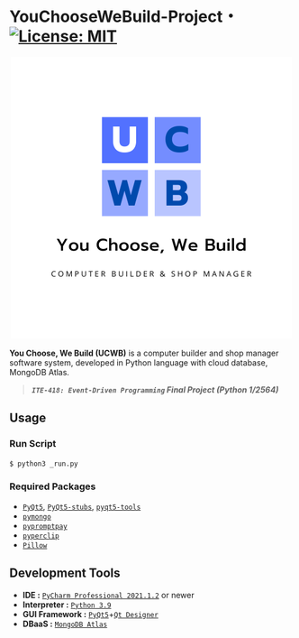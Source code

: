 <!--
|University Project|[![CC0](https://licensebuttons.net/p/zero/1.0/88x31.png)](https://creativecommons.org/publicdomain/zero/1.0/)|
|----|----|
-->

# YouChooseWeBuild-Project・[![License: MIT](https://img.shields.io/badge/license-MIT-blue?style=flat-square)](LICENSE)

<div align="center">
<img src="resource/logo/ucwb-logo1.png" alt="My Warehouse Logo" style="max-width: 100%; height: auto;">
</div>

**You Choose, We Build (UCWB)** is a computer builder and shop manager software system, developed in Python language with cloud database, MongoDB Atlas.

> ***`ITE-418: Event-Driven Programming` Final Project (Python 1/2564)***

## Usage
### Run Script
```py
$ python3 _run.py
```
### Required Packages
- [`PyQt5`](https://pypi.org/project/PyQt5/), [`PyQt5-stubs`](https://pypi.org/project/PyQt5-stubs/), [`pyqt5-tools`](https://pypi.org/project/pyqt5-tools/)
- [`pymongo`](https://pypi.org/project/pymongo/)
- [`pypromptpay`](https://pypi.org/project/pypromptpay/)
- [`pyperclip`](https://pypi.org/project/pyperclip/)
- [`Pillow`](https://pypi.org/project/Pillow/)

## Development Tools
* **IDE :** [`PyCharm Professional 2021.1.2`](https://www.jetbrains.com/pycharm/) or newer
* **Interpreter :** [`Python 3.9`](https://www.python.org/downloads/release/python-390/)
* **GUI Framework :** [`PyQt5`](https://pypi.org/project/PyQt5/)+[`Qt Designer`](https://build-system.fman.io/qt-designer-download)
* **DBaaS :** [`MongoDB Atlas`](https://www.mongodb.com/cloud/atlas)

